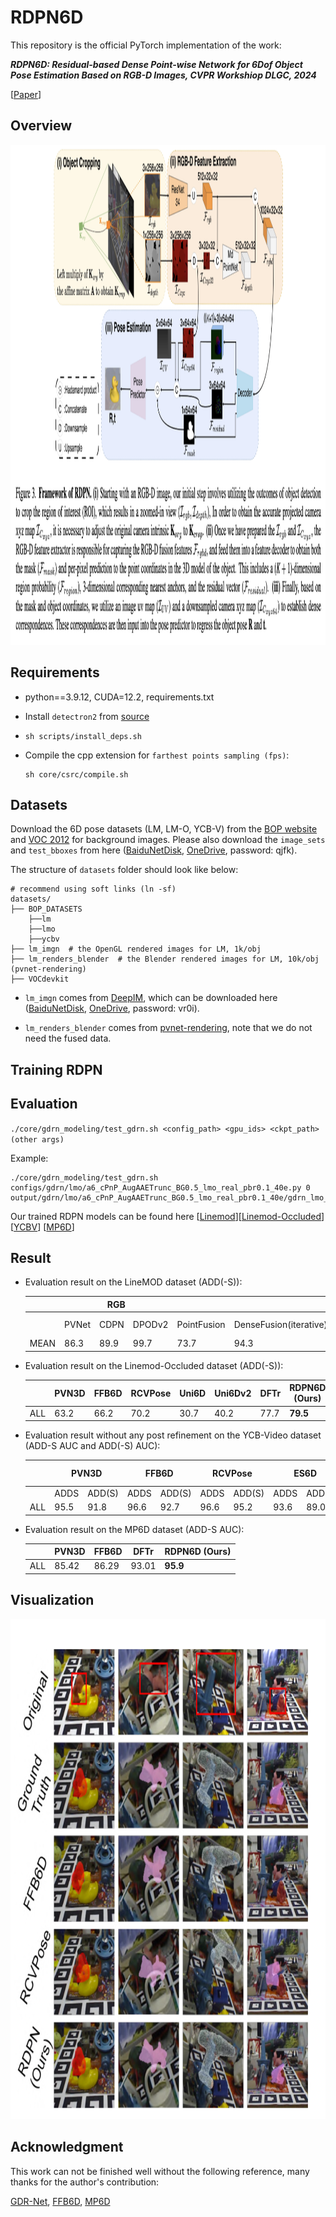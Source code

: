 # RDPN6D
This repository is the official PyTorch implementation of the work:

***RDPN6D: Residual-based Dense Point-wise Network for 6Dof Object Pose Estimation Based on RGB-D Images, CVPR Workshiop DLGC, 2024***

[[Paper](https://drive.google.com/file/d/1L2YlG-hVJsCGoJVXIzRfEMh9QMBI935X/view?usp=drive_link)]

## Overview

<div align=center>
<img src="https://github.com/AI-Application-and-Integration-Lab/RDPN6D/blob/main/teaser.png" width="800" height="800" />
</div>


## Requirements
* python==3.9.12, CUDA=12.2, requirements.txt

* Install `detectron2` from [source](https://github.com/facebookresearch/detectron2)
* `sh scripts/install_deps.sh`
* Compile the cpp extension for `farthest points sampling (fps)`:
    ```
    sh core/csrc/compile.sh
    ```

## Datasets
Download the 6D pose datasets (LM, LM-O, YCB-V) from the
[BOP website](https://bop.felk.cvut.cz/datasets/) and
[VOC 2012](https://pjreddie.com/projects/pascal-voc-dataset-mirror/)
for background images.
Please also download the `image_sets` and `test_bboxes` from
here ([BaiduNetDisk](https://pan.baidu.com/s/1gGoZGkuMYxhU9LBKxuSz0g), [OneDrive](https://1drv.ms/u/s!Ah83ZdJvIaBnnjqVy9Eyn0yxDb8i?e=0Q3qRU), password: qjfk).

The structure of `datasets` folder should look like below:
```
# recommend using soft links (ln -sf)
datasets/
├── BOP_DATASETS
    ├──lm
    ├──lmo
    ├──ycbv
├── lm_imgn  # the OpenGL rendered images for LM, 1k/obj
├── lm_renders_blender  # the Blender rendered images for LM, 10k/obj (pvnet-rendering)
├── VOCdevkit
```

* `lm_imgn` comes from [DeepIM](https://github.com/liyi14/mx-DeepIM), which can be downloaded here ([BaiduNetDisk](https://pan.baidu.com/s/1e9SJoqb0EmyqVLEVlbNQIA), [OneDrive](https://1drv.ms/u/s!Ah83ZdJvIaBnoEz5BM4Ho6_W_UUA?e=pj7Y7i), password: vr0i).

* `lm_renders_blender` comes from [pvnet-rendering](https://github.com/zju3dv/pvnet-rendering), note that we do not need the fused data.


## Training RDPN


## Evaluation
`./core/gdrn_modeling/test_gdrn.sh <config_path> <gpu_ids> <ckpt_path> (other args)`

Example:
```
./core/gdrn_modeling/test_gdrn.sh configs/gdrn/lmo/a6_cPnP_AugAAETrunc_BG0.5_lmo_real_pbr0.1_40e.py 0 output/gdrn/lmo/a6_cPnP_AugAAETrunc_BG0.5_lmo_real_pbr0.1_40e/gdrn_lmo_real_pbr.pth
```

Our trained RDPN models can be found here 
[[Linemod](https://drive.google.com/drive/folders/1-usllpw8QgoDwp9H2b8_SK05UoU347tQ?usp=sharing)][[Linemod-Occluded](https://drive.google.com/drive/folders/1h7Fb0iQ6F-hK8zf6ezo3jj5bAxTsb8In?usp=sharing)]
[[YCBV](https://drive.google.com/drive/folders/1cbxsQvUdEvS9tarLY8BYU-4wpiN1PUwH?usp=drive_link)]
[[MP6D](https://drive.google.com/drive/folders/18z28NK_lLGbRL0RIHZDR8GmVAtoaF13B?usp=sharing)]


## Result
- Evaluation result on the LineMOD dataset (ADD(-S)):
  <table class="tg">
  <thead>
    <tr>
      <th class="tg-7zrl"></th>
      <th class="tg-8d8j" colspan="3" style="text-align: center">RGB</th>
      <th class="tg-8d8j" colspan="8" style="text-align: center">RGB-D</th>
    </tr>
  </thead>
  <tbody>
    <tr>
      <td class="tg-7zrl"></td>
      <td class="tg-7zrl">PVNet</td>
      <td class="tg-7zrl">CDPN</td>
      <td class="tg-7zrl">DPODv2</td>
      <td class="tg-7zrl">PointFusion</td>
      <td class="tg-7zrl">DenseFusion(iterative)</td>
      <td class="tg-7zrl">G2L-Net</td>
      <td class="tg-2b7s">PVN3D</td>
      <td class="tg-7zrl">FFB6D</td>
      <td class="tg-7zrl">RCVPose</td>
      <td class="tg-7zrl">DFTr</td>
      <td class="tg-7zrl">RDPN6D (Ours)</td>
    </tr>
    <tr>
      <td class="tg-7zrl">MEAN</td>
      <td class="tg-7zrl">86.3 </td>
      <td class="tg-7zrl">89.9 </td>
      <td class="tg-7zrl">99.7 </td>
      <td class="tg-7zrl">73.7 </td>
      <td class="tg-7zrl">94.3 </td>
      <td class="tg-7zrl">98.7 </td>
      <td class="tg-7zrl">99.4 </td>
      <td class="tg-7zrl">99.7 </td>
      <td class="tg-7zrl">99.43 </td>
      <td class="tg-7zrl">99.8 </td>
      <td class="tg-j6zm" style="font-weight:bold">99.97</td>
    </tr>
  </tbody>
  </table>
- Evaluation result on the Linemod-Occluded dataset (ADD(-S)):
    <table class="tg">
    <thead>
        <tr>
        <th class="tg-0pky"></th>
        <th class="tg-c3ow" colspan="1" style="text-align: center">PVN3D</th>
        <th class="tg-c3ow" colspan="1" style="text-align: center">FFB6D</th>
        <th class="tg-c3ow" colspan="1" style="text-align: center">RCVPose</th>
        <th class="tg-c3ow" colspan="1" style="text-align: center">Uni6D</th>
        <th class="tg-c3ow" colspan="1" style="text-align: center">Uni6Dv2</th>
        <th class="tg-c3ow" colspan="1" style="text-align: center">DFTr</th>
        <th class="tg-c3ow" colspan="1" style="text-align: center">RDPN6D (Ours)</th>
        </tr>
    </thead>
    <tbody>
        <tr>
        <td class="tg-0pky">ALL</td>
        <td class="tg-0pky">63.2</td>
        <td class="tg-0pky">66.2</td>
        <td class="tg-0pky">70.2</td>
        <td class="tg-0pky">30.7</td>
        <td class="tg-0pky">40.2</td>
        <td class="tg-0pky">77.7</td>
        <td class="tg-0pky" style="font-weight:bold">79.5</td>
        </tr>
    </tbody>
    </table>

- Evaluation result without any post refinement on the YCB-Video dataset (ADD-S AUC and ADD(-S) AUC):
  <table class="tg">
  <thead>
    <tr>
      <th class="tg-0pky"></th>
      <th class="tg-c3ow" colspan="2" style="text-align: center">PVN3D</th>
      <th class="tg-c3ow" colspan="2" style="text-align: center">FFB6D</th>
      <th class="tg-c3ow" colspan="2" style="text-align: center">RCVPose</th>
      <th class="tg-c3ow" colspan="2" style="text-align: center">ES6D</th>
      <th class="tg-c3ow" colspan="2" style="text-align: center">Uni6D</th>
      <th class="tg-c3ow" colspan="2" style="text-align: center">DFTr</th>
      <th class="tg-c3ow" colspan="2" style="text-align: center">RDPN6D (Ours)</th>
    </tr>
  </thead>
  <tbody>
    <tr>
      <td class="tg-0pky"></td>
      <td class="tg-0pky">ADDS</td>
      <td class="tg-0pky">ADD(S)</td>
      <td class="tg-0pky">ADDS</td>
      <td class="tg-0pky">ADD(S)</td>
      <td class="tg-0pky">ADDS</td>
      <td class="tg-0pky">ADD(S)</td>
      <td class="tg-0pky">ADDS</td>
      <td class="tg-0pky">ADD(S)</td>
      <td class="tg-0pky">ADDS</td>
      <td class="tg-0pky">ADD(S)</td>
      <td class="tg-0pky">ADDS</td>
      <td class="tg-0pky">ADD(S)</td>
      <td class="tg-0pky">ADDS</td>
      <td class="tg-0pky">ADD(S)</td>
    </tr>
    <tr>
      <td class="tg-0pky">ALL</td>
      <td class="tg-0pky">95.5</td>
      <td class="tg-0pky">91.8</td>
      <td class="tg-0pky">96.6</td>
      <td class="tg-0pky">92.7</td>
      <td class="tg-0pky">96.6</td>
      <td class="tg-0pky">95.2</td>
      <td class="tg-0pky">93.6</td>
      <td class="tg-0pky">89.0</td>
      <td class="tg-0pky" style="font-weight:bold">95.2</td>
      <td class="tg-0pky">88.8</td>
      <td class="tg-0pky">96.7</td>
      <td class="tg-0pky">94.4</td>
      <td class="tg-fymr" style="font-weight:bold">98.4</td>
      <td class="tg-fymr">94.6</td>
    </tr>
  </tbody>
  </table>

- Evaluation result on the MP6D dataset (ADD-S AUC):
    <table class="tg">
    <thead>
        <tr>
        <th class="tg-0pky"></th>
        <th class="tg-c3ow" colspan="1" style="text-align: center">PVN3D</th>
        <th class="tg-c3ow" colspan="1" style="text-align: center">FFB6D</th>
        <th class="tg-c3ow" colspan="1" style="text-align: center">DFTr</th>
        <th class="tg-c3ow" colspan="1" style="text-align: center">RDPN6D (Ours)</th>
        </tr>
    </thead>
    <tbody>
        <tr>
        <td class="tg-0pky">ALL</td>
        <td class="tg-0pky">85.42</td>
        <td class="tg-0pky">86.29</td>
        <td class="tg-0pky">93.01</td>
        <td class="tg-0pky" style="font-weight:bold">95.9</td>
        </tr>
    </tbody>
    </table>

## Visualization
<div align=center>
<img src="https://github.com/AI-Application-and-Integration-Lab/RDPN6D/blob/main/vis.png" width="800" height="800" />
</div>

## Acknowledgment

This work can not be finished well without the following reference, many thanks for the author's contribution:

[GDR-Net](https://github.com/THU-DA-6D-Pose-Group/GDR-Net), [FFB6D](https://github.com/ethnhe/FFB6D), [MP6D](https://github.com/yhan9848/MP6D)